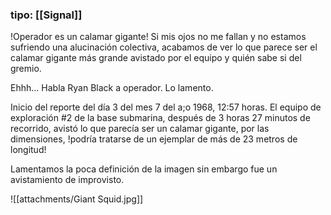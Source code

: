 ### tipo: [[Signal]]
!Operador es un calamar gigante! Si mis ojos no me fallan y no estamos 
sufriendo una alucinación colectiva, acabamos de ver lo que parece ser el calamar gigante más grande avistado por el equipo y quién sabe si del gremio.

Ehhh... Habla Ryan Black a operador. Lo lamento.

Inicio del reporte del día 3 del mes 7 del a;o 1968, 12:57 horas. 
El equipo de exploración #2 de la base submarina, después de 3 horas 27 minutos de recorrido, avistó lo que parecía ser un calamar gigante, por las dimensiones, !podría tratarse de un ejemplar de más de 23 metros de longitud! 

Lamentamos la poca definición de la imagen sin embargo fue un avistamiento de improvisto.

![[attachments/Giant Squid.jpg]]



